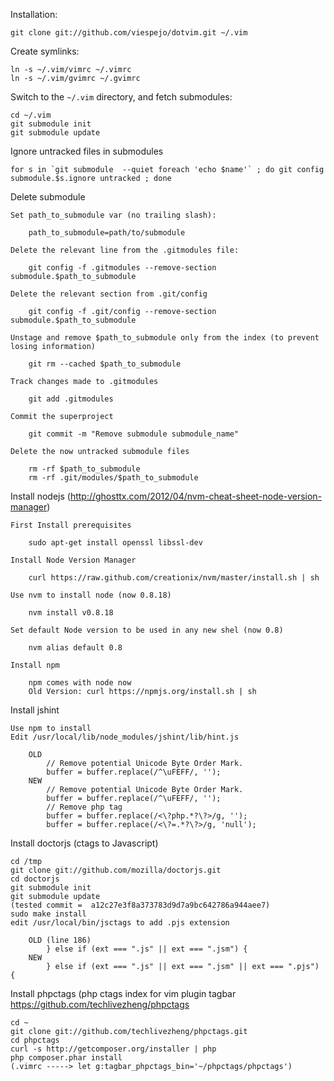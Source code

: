Installation:

    git clone git://github.com/viespejo/dotvim.git ~/.vim

Create symlinks:

    ln -s ~/.vim/vimrc ~/.vimrc
    ln -s ~/.vim/gvimrc ~/.gvimrc

Switch to the `~/.vim` directory, and fetch submodules:

    cd ~/.vim
    git submodule init
    git submodule update

Ignore untracked files in submodules

    for s in `git submodule  --quiet foreach 'echo $name'` ; do git config submodule.$s.ignore untracked ; done
    
Delete submodule

    Set path_to_submodule var (no trailing slash):

        path_to_submodule=path/to/submodule

    Delete the relevant line from the .gitmodules file:

        git config -f .gitmodules --remove-section submodule.$path_to_submodule

    Delete the relevant section from .git/config

        git config -f .git/config --remove-section submodule.$path_to_submodule

    Unstage and remove $path_to_submodule only from the index (to prevent losing information)

        git rm --cached $path_to_submodule

    Track changes made to .gitmodules

        git add .gitmodules

    Commit the superproject

        git commit -m "Remove submodule submodule_name"

    Delete the now untracked submodule files

        rm -rf $path_to_submodule
        rm -rf .git/modules/$path_to_submodule

Install nodejs (http://ghosttx.com/2012/04/nvm-cheat-sheet-node-version-manager)

    First Install prerequisites

        sudo apt-get install openssl libssl-dev

    Install Node Version Manager

        curl https://raw.github.com/creationix/nvm/master/install.sh | sh

    Use nvm to install node (now 0.8.18)

        nvm install v0.8.18

    Set default Node version to be used in any new shel (now 0.8)

        nvm alias default 0.8
    
    Install npm

        npm comes with node now
        Old Version: curl https://npmjs.org/install.sh | sh

Install jshint

    Use npm to install
    Edit /usr/local/lib/node_modules/jshint/lib/hint.js

        OLD
            // Remove potential Unicode Byte Order Mark.
            buffer = buffer.replace(/^\uFEFF/, '');
        NEW
            // Remove potential Unicode Byte Order Mark.
            buffer = buffer.replace(/^\uFEFF/, '');
            // Remove php tag
            buffer = buffer.replace(/<\?php.*?\?>/g, '');
            buffer = buffer.replace(/<\?=.*?\?>/g, 'null');

Install doctorjs (ctags to Javascript)
    
    cd /tmp
    git clone git://github.com/mozilla/doctorjs.git
    cd doctorjs
    git submodule init
    git submodule update
    (tested commit =  a12c27e3f8a373783d9d7a9bc642786a944aee7)
    sudo make install
    edit /usr/local/bin/jsctags to add .pjs extension

        OLD (line 186)
            } else if (ext === ".js" || ext === ".jsm") {
        NEW
            } else if (ext === ".js" || ext === ".jsm" || ext === ".pjs") {

Install phpctags  (php ctags index for vim plugin tagbar https://github.com/techlivezheng/phpctags

    cd ~
    git clone git://github.com/techlivezheng/phpctags.git
    cd phpctags
    curl -s http://getcomposer.org/installer | php
    php composer.phar install
    (.vimrc -----> let g:tagbar_phpctags_bin='~/phpctags/phpctags')
    
